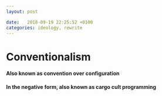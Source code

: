```yaml
---
layout: post

date:   2018-09-19 22:25:52 +0100
categories: ideology, rewrite
---
```

Conventionalism
===============

#### Also known as convention over configuration

#### In the negative form, also known as cargo cult programming
